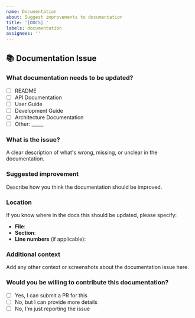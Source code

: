 ```yaml
---
name: Documentation
about: Suggest improvements to documentation
title: '[DOCS] '
labels: documentation
assignees: ''
---
```


## 📚 Documentation Issue

### What documentation needs to be updated?

- [ ] README
- [ ] API Documentation
- [ ] User Guide
- [ ] Development Guide
- [ ] Architecture Documentation
- [ ] Other: _____

### What is the issue?

A clear description of what's wrong, missing, or unclear in the documentation.

### Suggested improvement

Describe how you think the documentation should be improved.

### Location

If you know where in the docs this should be updated, please specify:

- **File**: 
- **Section**: 
- **Line numbers** (if applicable): 

### Additional context

Add any other context or screenshots about the documentation issue here.

### Would you be willing to contribute this documentation?

- [ ] Yes, I can submit a PR for this
- [ ] No, but I can provide more details
- [ ] No, I'm just reporting the issue
